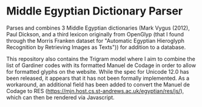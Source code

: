 # Middle Egyptian Dictionary Parser
Parses and combines 3 Middle Egyptian dictionaries (Mark Vygus (2012), Paul Dickson, and a third lexicon originally from OpenGlyp (that I found through the Morris Franken dataset for "Automatic Egyptian Hieroglyph Recognition by Retrieving Images as Texts")) for addition to a database.

This repository also contains the Trigram model where I aim to combine the list of Gardiner codes with its formatted Manuel de Codage in order to allow for formatted glyphs on the website. While the spec for Unicode 12.0 has been released, it appears that it has not been formally implemented. As a workaround, an additional field has been added to convert the Manuel de Codage to RES (https://mjn.host.cs.st-andrews.ac.uk/egyptian/res/js/), which can then be rendered via Javascript. 

